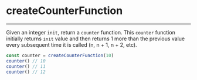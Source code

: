 # createCounterFunction

---

Given an integer `init`, return a `counter` function. This `counter` function initially returns `init` value and then returns 1 more than the previous value every subsequent time it is called (n, n + 1, n + 2, etc).

```js
const counter = createCounterFunction(10)
counter() // 10
counter() // 11
counter() // 12
```